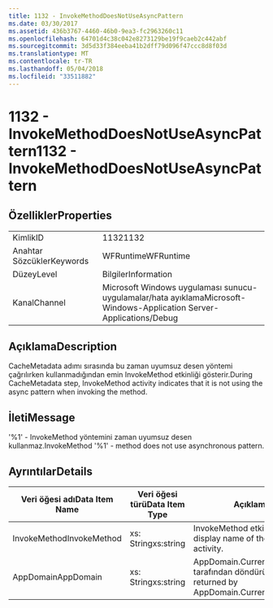 ```yaml
---
title: 1132 - InvokeMethodDoesNotUseAsyncPattern
ms.date: 03/30/2017
ms.assetid: 436b3767-4460-46b0-9ea3-fc2963260c11
ms.openlocfilehash: 64701d4c38c042e8273129be19f9caeb2c442abf
ms.sourcegitcommit: 3d5d33f384eeba41b2dff79d096f47ccc8d8f03d
ms.translationtype: MT
ms.contentlocale: tr-TR
ms.lasthandoff: 05/04/2018
ms.locfileid: "33511882"
---
```

# <a name="1132---invokemethoddoesnotuseasyncpattern"></a><span data-ttu-id="c0165-102">1132 - InvokeMethodDoesNotUseAsyncPattern</span><span class="sxs-lookup"><span data-stu-id="c0165-102">1132 - InvokeMethodDoesNotUseAsyncPattern</span></span>
## <a name="properties"></a><span data-ttu-id="c0165-103">Özellikler</span><span class="sxs-lookup"><span data-stu-id="c0165-103">Properties</span></span>  
  
|||  
|-|-|  
|<span data-ttu-id="c0165-104">Kimlik</span><span class="sxs-lookup"><span data-stu-id="c0165-104">ID</span></span>|<span data-ttu-id="c0165-105">1132</span><span class="sxs-lookup"><span data-stu-id="c0165-105">1132</span></span>|  
|<span data-ttu-id="c0165-106">Anahtar Sözcükler</span><span class="sxs-lookup"><span data-stu-id="c0165-106">Keywords</span></span>|<span data-ttu-id="c0165-107">WFRuntime</span><span class="sxs-lookup"><span data-stu-id="c0165-107">WFRuntime</span></span>|  
|<span data-ttu-id="c0165-108">Düzey</span><span class="sxs-lookup"><span data-stu-id="c0165-108">Level</span></span>|<span data-ttu-id="c0165-109">Bilgiler</span><span class="sxs-lookup"><span data-stu-id="c0165-109">Information</span></span>|  
|<span data-ttu-id="c0165-110">Kanal</span><span class="sxs-lookup"><span data-stu-id="c0165-110">Channel</span></span>|<span data-ttu-id="c0165-111">Microsoft Windows uygulaması sunucu-uygulamalar/hata ayıklama</span><span class="sxs-lookup"><span data-stu-id="c0165-111">Microsoft-Windows-Application Server-Applications/Debug</span></span>|  
  
## <a name="description"></a><span data-ttu-id="c0165-112">Açıklama</span><span class="sxs-lookup"><span data-stu-id="c0165-112">Description</span></span>  
 <span data-ttu-id="c0165-113">CacheMetadata adımı sırasında bu zaman uyumsuz desen yöntemi çağrılırken kullanmadığından emin InvokeMethod etkinliği gösterir.</span><span class="sxs-lookup"><span data-stu-id="c0165-113">During CacheMetadata step, InvokeMethod activity indicates that it is not using the async pattern when invoking the method.</span></span>  
  
## <a name="message"></a><span data-ttu-id="c0165-114">İleti</span><span class="sxs-lookup"><span data-stu-id="c0165-114">Message</span></span>  
 <span data-ttu-id="c0165-115">'%1' - InvokeMethod yöntemini zaman uyumsuz desen kullanmaz.</span><span class="sxs-lookup"><span data-stu-id="c0165-115">InvokeMethod '%1' - method does not use asynchronous pattern.</span></span>  
  
## <a name="details"></a><span data-ttu-id="c0165-116">Ayrıntılar</span><span class="sxs-lookup"><span data-stu-id="c0165-116">Details</span></span>  
  
|<span data-ttu-id="c0165-117">Veri öğesi adı</span><span class="sxs-lookup"><span data-stu-id="c0165-117">Data Item Name</span></span>|<span data-ttu-id="c0165-118">Veri öğesi türü</span><span class="sxs-lookup"><span data-stu-id="c0165-118">Data Item Type</span></span>|<span data-ttu-id="c0165-119">Açıklama</span><span class="sxs-lookup"><span data-stu-id="c0165-119">Description</span></span>|  
|--------------------|--------------------|-----------------|  
|<span data-ttu-id="c0165-120">InvokeMethod</span><span class="sxs-lookup"><span data-stu-id="c0165-120">InvokeMethod</span></span>|<span data-ttu-id="c0165-121">xs: String</span><span class="sxs-lookup"><span data-stu-id="c0165-121">xs:string</span></span>|<span data-ttu-id="c0165-122">InvokeMethod etkinlik görünen adı.</span><span class="sxs-lookup"><span data-stu-id="c0165-122">The display name of the InvokeMethod activity.</span></span>|  
|<span data-ttu-id="c0165-123">AppDomain</span><span class="sxs-lookup"><span data-stu-id="c0165-123">AppDomain</span></span>|<span data-ttu-id="c0165-124">xs: String</span><span class="sxs-lookup"><span data-stu-id="c0165-124">xs:string</span></span>|<span data-ttu-id="c0165-125">AppDomain.CurrentDomain.FriendlyName tarafından döndürülen dize.</span><span class="sxs-lookup"><span data-stu-id="c0165-125">The string returned by AppDomain.CurrentDomain.FriendlyName.</span></span>|
